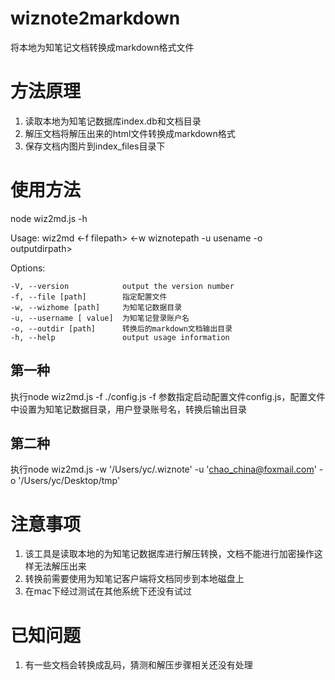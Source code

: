 # wiznote2markdown
将本地为知笔记文档转换成markdown格式文件

# 方法原理
1. 读取本地为知笔记数据库index.db和文档目录
2. 解压文档将解压出来的html文件转换成markdown格式
3. 保存文档内图片到index_files目录下

# 使用方法
node wiz2md.js -h

  Usage: wiz2md <-f filepath> <-w wiznotepath -u usename -o outputdirpath>

  Options:

    -V, --version            output the version number
    -f, --file [path]        指定配置文件
    -w, --wizhome [path]     为知笔记数据目录
    -u, --username [ value]  为知笔记登录账户名
    -o, --outdir [path]      转换后的markdown文档输出目录
    -h, --help               output usage information

## 第一种
执行node wiz2md.js -f ./config.js
-f 参数指定启动配置文件config.js，配置文件中设置为知笔记数据目录，用户登录账号名，转换后输出目录
## 第二种
执行node wiz2md.js -w '/Users/yc/.wiznote' -u 'chao_china@foxmail.com' -o '/Users/yc/Desktop/tmp'

# 注意事项
1. 该工具是读取本地的为知笔记数据库进行解压转换，文档不能进行加密操作这样无法解压出来
2. 转换前需要使用为知笔记客户端将文档同步到本地磁盘上
3. 在mac下经过测试在其他系统下还没有试过

# 已知问题
1. 有一些文档会转换成乱码，猜测和解压步骤相关还没有处理

